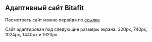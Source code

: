 ## Адаптивный сайт Bitafit

Посмотреть сайт можно перейдя по [ссылке](https://alexbash82.github.io/website-bitafit/)

Сайт адаптирован под следующие размеры экрана: 320px, 740px, 1024px, 1440px и 1920px
